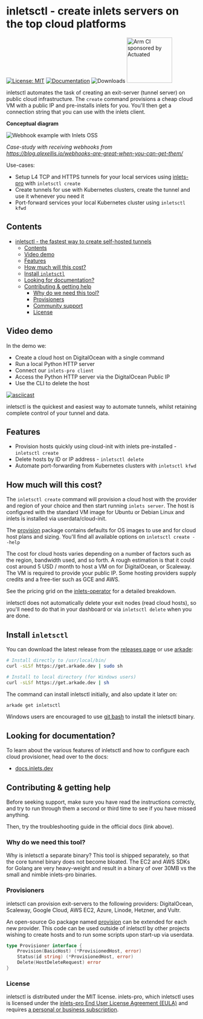 # inletsctl - create inlets servers on the top cloud platforms

[![License: MIT](https://img.shields.io/badge/License-MIT-yellow.svg)](https://opensource.org/licenses/MIT)
[![Documentation](https://godoc.org/github.com/inlets/inletsctl?status.svg)](http://godoc.org/github.com/inlets/inletsctl)
![Downloads](https://img.shields.io/github/downloads/inlets/inletsctl/total) <a href="https://actuated.dev/"><img alt="Arm CI sponsored by Actuated" src="https://docs.actuated.dev/images/actuated-badge.png" width="120px"></img></a>

inletsctl automates the task of creating an exit-server (tunnel server) on public cloud infrastructure.
The `create` command provisions a cheap cloud VM with a public IP and pre-installs inlets for you. You'll then get a connection string that you can use with the inlets client.

**Conceptual diagram**

![Webhook example with Inlets OSS](https://blog.alexellis.io/content/images/2019/09/inletsio--2-.png)

*Case-study with receiving webhooks from https://blog.alexellis.io/webhooks-are-great-when-you-can-get-them/*

Use-cases:

* Setup L4 TCP and HTTPS tunnels for your local services using [inlets-pro](https://inlets.dev/) with `inletsctl create`
* Create tunnels for use with Kubernetes clusters, create the tunnel and use it whenever you need it
* Port-forward services your local Kubernetes cluster using `inletsctl kfwd`

## Contents

- [inletsctl - the fastest way to create self-hosted tunnels](#inletsctl---the-fastest-way-to-create-self-hosted-tunnels)
  - [Contents](#contents)
  - [Video demo](#video-demo)
  - [Features](#features)
  - [How much will this cost?](#how-much-will-this-cost)
  - [Install `inletsctl`](#install-inletsctl)
  - [Looking for documentation?](#looking-for-documentation)
  - [Contributing & getting help](#contributing--getting-help)
    - [Why do we need this tool?](#why-do-we-need-this-tool)
    - [Provisioners](#provisioners)
    - [Community support](#community-support)
    - [License](#license)

## Video demo

In the demo we:

* Create a cloud host on DigitalOcean with a single command
* Run a local Python HTTP server
* Connect our `inlets-pro client`
* Access the Python HTTP server via the DigitalOcean Public IP
* Use the CLI to delete the host

[![asciicast](https://asciinema.org/a/q8vqJ0Fwug47T62biscp7cJ5O.svg)](https://asciinema.org/a/q8vqJ0Fwug47T62biscp7cJ5O)

inletsctl is the quickest and easiest way to automate tunnels, whilst retaining complete control of your tunnel and data.

## Features

* Provision hosts quickly using cloud-init with inlets pre-installed - `inletsctl create`
* Delete hosts by ID or IP address - `inletsctl delete`
* Automate port-forwarding from Kubernetes clusters with `inletsctl kfwd`

## How much will this cost?

The `inletsctl create` command will provision a cloud host with the provider and region of your choice and then start running `inlets server`. The host is configured with the standard VM image for Ubuntu or Debian Linux and inlets is installed via userdata/cloud-init.

The [provision](https://github.com/inlets/inletsctl/tree/master/pkg/provision) package contains defaults for OS images to use and for cloud host plans and sizing. You'll find all available options on `inletsctl create --help`

The cost for cloud hosts varies depending on a number of factors such as the region, bandwidth used, and so forth. A rough estimation is that it could cost around 5 USD / month to host a VM on for DigitalOcean, or Scaleway. The VM is required to provide your public IP. Some hosting providers supply credits and a free-tier such as GCE and AWS.

See the pricing grid on the [inlets-operator](https://github.com/inlets/inlets-operator#provider-pricing) for a detailed breakdown.

inletsctl does not automatically delete your exit nodes (read cloud hosts), so you'll need to do that in your dashboard or via `inletsctl delete` when you are done.

## Install `inletsctl`

You can download the latest release from the [releases page](https://github.com/inlets/inletsctl/releases) or use [arkade](https://arkade.dev/):

```bash
# Install directly to /usr/local/bin/
curl -sLSf https://get.arkade.dev | sudo sh

# Install to local directory (for Windows users)
curl -sLSf https://get.arkade.dev | sh
```

The command can install inletsctl initially, and also update it later on:

```bash
arkade get inletsctl
```

Windows users are encouraged to use [git bash](https://git-scm.com/downloads) to install the inletsctl binary.

## Looking for documentation?

To learn about the various features of inletsctl and how to configure each cloud provisioner, head over to the docs:

* [docs.inlets.dev](https://docs.inlets.dev/#/tools/inletsctl?id=inletsctl-reference-documentation) 

## Contributing & getting help

Before seeking support, make sure you have read the instructions correctly, and try to run through them a second or third time to see if you have missed anything.

Then, try the troubleshooting guide in the official docs (link above).

### Why do we need this tool?

Why is inletsctl a separate binary? This tool is shipped separately, so that the core tunnel binary does not become bloated. The EC2 and AWS SDKs for Golang are very heavy-weight and result in a binary of over 30MB vs the small and nimble inlets-pro binaries.

### Provisioners

inletsctl can provision exit-servers to the following providers: DigitalOcean, Scaleway, Google Cloud, AWS EC2, Azure, Linode, Hetzner, and Vultr.

An open-source Go package named [provision](https://github.com/inlets/cloud-provision) can be extended for each new provider. This code can be used outside of inletsctl by other projects wishing to create hosts and to run some scripts upon start-up via userdata.

```go
type Provisioner interface {
	Provision(BasicHost) (*ProvisionedHost, error)
	Status(id string) (*ProvisionedHost, error)
	Delete(HostDeleteRequest) error
}
```

### License

inletsctl is distributed under the MIT license. inlets-pro, which inletsctl uses is licensed under the [inlets-pro End User License Agreement (EULA)](https://github.com/inlets/inlets-pro/blob/master/EULA.md) and requires [a personal or business subscription](https://store.openfaas.com/).
